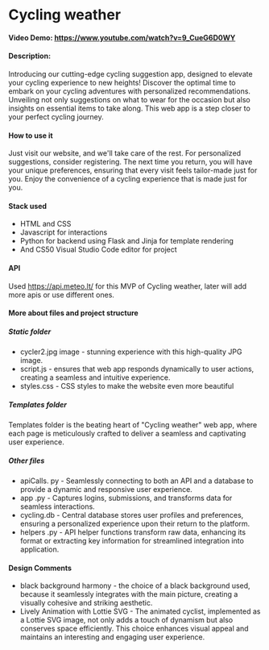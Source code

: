 # Cycling weather

#### Video Demo:  https://www.youtube.com/watch?v=9_CueG6D0WY

#### Description:
Introducing our cutting-edge cycling suggestion app, designed to elevate your cycling experience to new heights! Discover the optimal time to embark on your cycling adventures with personalized recommendations. Unveiling not only suggestions on what to wear for the occasion but also insights on essential items to take along. This web app is a step closer to your perfect cycling journey.

#### How to use it
Just visit our website, and we'll take care of the rest. For personalized suggestions, consider registering. The next time you return, you will have your unique preferences, ensuring that every visit feels tailor-made just for you. Enjoy the convenience of a cycling experience that is made just for you.

#### Stack used
 - HTML and CSS
 - Javascript for interactions
 - Python for backend using Flask and Jinja for template rendering
 - And CS50 Visual Studio Code editor for project

#### API
Used https://api.meteo.lt/ for this MVP of Cycling weather, later will add more apis or use different ones.

#### More about files and project structure

##### Static folder
- cycler2.jpg image - stunning experience with this high-quality JPG image.
- script.js - ensures that web app responds dynamically to user actions, creating a seamless and intuitive experience.
- styles.css - CSS styles to make the website even more beautiful

##### Templates folder
Templates folder is the beating heart of "Cycling weather" web app, where each page is meticulously crafted to deliver a seamless and captivating user experience.

##### Other files
- apiCalls. py - Seamlessly connecting to both an API and a database to provide a dynamic and responsive user experience.
-  app .py - Captures logins, submissions, and transforms data for seamless interactions.
-  cycling.db - Central database stores user profiles and preferences, ensuring a personalized experience upon their return to the platform.
-  helpers .py - API helper functions transform raw data, enhancing its format or extracting key information for streamlined integration into  application.

#### Design Comments
- black background harmony - the choice of a black background used, because it seamlessly integrates with the main picture, creating a visually cohesive and striking aesthetic.
- Lively Animation with Lottie SVG - The animated cyclist, implemented as a Lottie SVG image, not only adds a touch of dynamism but also conserves space efficiently. This choice enhances visual appeal and maintains an interesting and engaging user experience.
